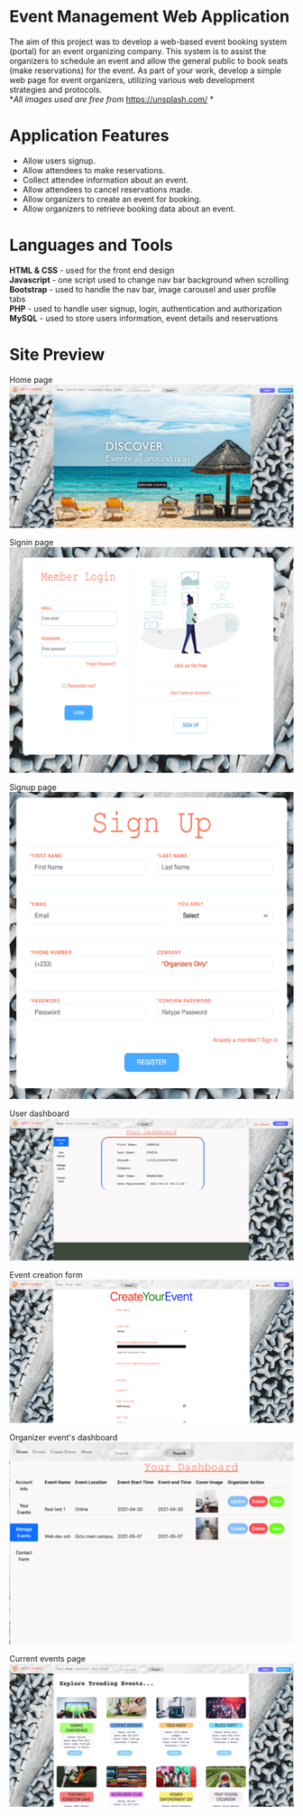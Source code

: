 # Event Management Web Application

The aim of this project was to develop a web-based event booking system (portal) for an event organizing company. This system is to assist the organizers to schedule an event and allow the general public to book seats (make reservations) for the event. As part of your work, develop a simple web page for event organizers, utilizing various web development strategies and protocols.\
**All images used are free from* <https://unsplash.com/> *

# Application Features

- Allow users signup.
- Allow attendees to make reservations.
- Collect attendee information about an event.
- Allow attendees to cancel reservations made.
- Allow organizers to create an event for booking.
- Allow organizers to retrieve booking data about an event.

# Languages and Tools

**HTML & CSS** - used for the front end design\
**Javascript** - one script used to change nav bar background when scrolling\
**Bootstrap** - used to handle the nav bar, image carousel and user profile tabs\
**PHP** - used to handle user signup, login, authentication and authorization\
**MySQL** - used to store users information, event details and reservations

# Site Preview
Home page
![Home Page](/images/screenshots/Picture1.png)

Signin page
![Signin](/images/screenshots/Picture2.png)

Signup page
![Signup](/images/screenshots/Picture3.png)

User dashboard
![Signup](/images/screenshots/Picture4.png)

Event creation form
![Create Event](/images/screenshots/Picture5.png)

Organizer event's dashboard
![Edit Events](/images/screenshots/Picture6.png)

Current events page
![View Events](/images/screenshots/Picture7.png)